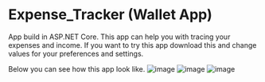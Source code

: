 # Expense_Tracker (Wallet App)

App build in ASP.NET Core.
This app can help you with tracing your expenses and income. 
If you want to try this app download this and change values for your preferences and settings.


Below you can see how this app look like.
![image](https://user-images.githubusercontent.com/106381076/189611604-a1ca81de-edb0-4bc7-ade1-5065b23969e5.png)
![image](https://user-images.githubusercontent.com/106381076/189611705-da6abeec-7003-4fee-a829-624afe5d670f.png)
![image](https://user-images.githubusercontent.com/106381076/189611779-12c9e0bb-92f7-4feb-a69d-cae2e343c438.png)
